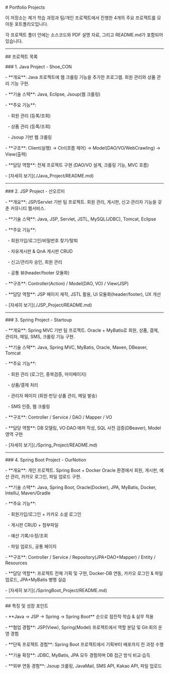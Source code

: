 \# Portfolio Projects



이 저장소는 제가 학습 과정과 팀/개인 프로젝트에서 진행한 4개의 주요 프로젝트를 모아둔 포트폴리오입니다.  

각 프로젝트 폴더 안에는 소스코드와 PDF 설명 자료, 그리고 README.md가 포함되어 있습니다.


---


\## 프로젝트 목록



\### 1. Java Project - Shoe\_CON

\- \*\*개요\*\*: Java 프로젝트에 웹 크롤링 기능을 추가한 프로그램. 회원 관리와 상품 관리 기능 구현.  

\- \*\*기술 스택\*\*: Java, Eclipse, Jsoup(웹 크롤링)  

\- \*\*주요 기능\*\*:

&nbsp; - 회원 관리 (등록/조회)

&nbsp; - 상품 관리 (등록/조회)

&nbsp; - Jsoup 기반 웹 크롤링  

\- \*\*구조\*\*: Client(실행) → Ctrl(흐름 제어) → Model(DAO/VO/WebCrawling) → View(출력)  

\- \*\*담당 역할\*\*: 전체 프로젝트 구현 (DAO/VO 설계, 크롤링 기능, MVC 흐름)  

\- \[자세히 보기](./Java\_Project/README.md)



---



\### 2. JSP Project - 산오르미

\- \*\*개요\*\*: JSP/Servlet 기반 팀 프로젝트. 회원 관리, 게시판, 신고·관리자 기능을 갖춘 커뮤니티 웹서비스.  

\- \*\*기술 스택\*\*: Java, JSP, Servlet, JSTL, MySQL(JDBC), Tomcat, Eclipse  

\- \*\*주요 기능\*\*:

&nbsp; - 회원가입/로그인/비밀번호 찾기/탈퇴

&nbsp; - 자유게시판 \& QnA 게시판 CRUD

&nbsp; - 신고/관리자 승인, 회원 관리

&nbsp; - 공통 뷰(header/footer 모듈화)  

\- \*\*구조\*\*: Controller(Action) / Model(DAO, VO) / View(JSP)  

\- \*\*담당 역할\*\*: JSP 페이지 제작, JSTL 활용, UI 모듈화(header/footer), UX 개선  

\- \[자세히 보기](./JSP\_Project/README.md)



---



\### 3. Spring Project - Startoup

\- \*\*개요\*\*: Spring MVC 기반 팀 프로젝트. Oracle + MyBatis로 회원, 상품, 결제, 관리자, 메일, SMS, 크롤링 기능 구현.  

\- \*\*기술 스택\*\*: Java, Spring MVC, MyBatis, Oracle, Maven, DBeaver, Tomcat  

\- \*\*주요 기능\*\*:

&nbsp; - 회원 관리 (로그인, 중복검증, 마이페이지)

&nbsp; - 상품/결제 처리

&nbsp; - 관리자 페이지 (회원·펀딩·상품 관리, 메일 발송)

&nbsp; - SMS 인증, 웹 크롤링  

\- \*\*구조\*\*: Controller / Service / DAO / Mapper / VO  

\- \*\*담당 역할\*\*: DB 모델링, VO·DAO·매퍼 작성, SQL 사전 검증(DBeaver), Model 영역 구현  

\- \[자세히 보기](./Spring\_Project/README.md)



---



\### 4. Spring Boot Project - OurNotion

\- \*\*개요\*\*: 개인 프로젝트. Spring Boot + Docker Oracle 환경에서 회원, 게시판, 예산 관리, 카카오 로그인, 파일 업로드 구현.  

\- \*\*기술 스택\*\*: Java, Spring Boot, Oracle(Docker), JPA, MyBatis, Docker, IntelliJ, Maven/Gradle  

\- \*\*주요 기능\*\*:

&nbsp; - 회원가입/로그인 + 카카오 소셜 로그인

&nbsp; - 게시판 CRUD + 첨부파일

&nbsp; - 예산 기록/수정/조회

&nbsp; - 파일 업로드, 공통 페이지  

\- \*\*구조\*\*: Controller / Service / Repository(JPA+DAO+Mapper) / Entity / Resources  

\- \*\*담당 역할\*\*: 프로젝트 전체 기획 및 구현, Docker-DB 연동, 카카오 로그인 \& 파일 업로드, JPA+MyBatis 병행 실습  

\- \[자세히 보기](./SpringBoot\_Project/README.md)



---



\## 특징 및 성장 포인트

\- \*\*Java → JSP → Spring → Spring Boot\*\* 순으로 점진적 학습 \& 실무 적용  

\- \*\*협업 경험\*\*: JSP(View), Spring(Model) 프로젝트에서 역할 분담 및 Git·회의 운영 경험  

\- \*\*단독 프로젝트 경험\*\*: Spring Boot 프로젝트에서 기획부터 배포까지 전 과정 수행  

\- \*\*기술 확장\*\*: JDBC, MyBatis, JPA 모두 경험하며 DB 접근 방식 비교·습득  

\- \*\*외부 연동 경험\*\*: Jsoup 크롤링, JavaMail, SMS API, Kakao API, 파일 업로드  

